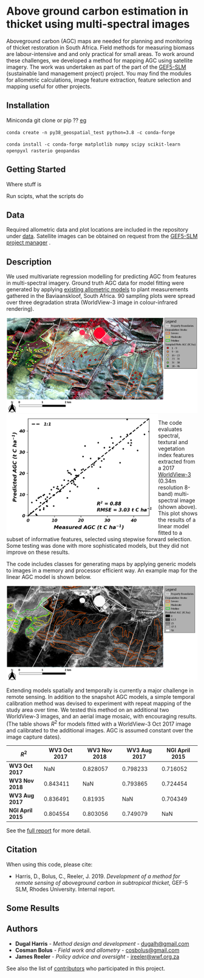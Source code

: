 # Above ground carbon estimation in thicket using multi-spectral images
Aboveground carbon (AGC) maps are needed for planning and monitoring of thicket restoration in South Africa.  Field methods for measuring biomass are labour-intensive and and only practical for small areas.  To work around these challenges, we developed a method for mapping AGC using satellite imagery.  The work was undertaken as part of the part of the [GEF5-SLM](https://www.thegef.org/project/securing-multiple-ecosystems-benefit-through-slm-productive-degraded-landscapes-south-africa) (sustainable land management project) project.  You may find the modules for allometric calculations, image feature extraction, feature selection and mapping useful for other projects.

## Installation
Miniconda
git clone or pip ??
[eg](https://jupyter.org/install)

`conda create -n py38_geospatial_test python=3.8 -c conda-forge`

`conda install -c conda-forge matplotlib numpy scipy scikit-learn openpyxl rasterio geopandas`

## Getting Started
Where stuff is 

Run scipts, what the scripts do

## Data
Required allometric data and plot locations are included in the repository under [data](/data).  Satellite images can be obtained on request from the [GEF5-SLM project manager](mailto:) .

## Description
We used multivariate regression modelling for predicting AGC from features in multi-spectral imagery.  Ground truth AGC data for model fitting were generated by applying [existing allometric models](https://www.researchgate.net/publication/335531470_Aboveground_biomass_and_carbon_pool_estimates_of_Portulacaria_afra_spekboom-rich_subtropical_thicket_with_species-specific_allometric_models) to plant measurements gathered in the Baviaanskloof, South Africa.  90 sampling plots were spread over three degradation strata (WorldView-3 image in colour-infrared rendering).  

<img src="data/outputs/plots/study_area_map_wv3_aug_2017.png" data-canonical-src="data/outputs/plots/study_area_map_wv3_aug_2017.png" alt="Study area map with ground truth plots" width="800"/>

<img align="left" src="data/outputs/plots/meas_vs_pred_agc_multivariate_model_b.png" data-canonical-src="data/outputs/plots/meas_vs_pred_agc_multivariate_model_b.png" alt="Predicted vs actual AGC" width="400"/>

The code evaluates spectral, textural and vegetation index features extracted from a 2017 [WorldView-3](http://worldview3.digitalglobe.com/) (0.34m resolution 8-band) multi-spectral image (shown above).  This plot shows the results of a linear model fitted to a subset of informative features, selected using stepwise forward selection.  Some testing was done with more sophisticated models, but they did not improve on these results.  



The code includes classes for generating maps by applying generic models to images in a memory and processor efficient way.  An example map for the linear AGC model is shown below.  
  
<img src="data/outputs/plots/study_area_map_univariate_agc.png" data-canonical-src="data/outputs/plots/study_area_map_univariate_agc.png" alt="Study area map with ground truth plots" width="800"/>

Extending models spatially and temporally is currently a major challenge in remote sensing.  In addition to the snapshot AGC models, a simple temporal calibration method was devised to experiment with repeat mapping of the study area over time.  We tested this method on an additional two WorldView-3 images, and an aerial image mosaic, with encouraging results. (The table shows *R*<sup>2</sup> for models fitted with a WorldView-3 Oct 2017 image and calibrated to the additional images. AGC is assumed constant over the image capture dates).  

*R*<sup>2</sup> | WV3 Oct 2017 | WV3 Nov 2018 | WV3 Aug 2017 | NGI April 2015
---|--------------|--------------|--------------|---------------
**WV3 Oct 2017** | NaN | 0.828057 | 0.798233 | 0.716052
**WV3 Nov 2018** | 0.843411 | NaN | 0.793865 | 0.724454
**WV3 Aug 2017** | 0.836491 | 0.81935 | NaN | 0.704349
**NGI April 2015** | 0.804554 | 0.803056 | 0.749079 | NaN

See the [full report](docs/gef5_slm_final_report_new_c_methodology_dec2019.pdf) for more detail.

## Citation
When using this code, please cite: 
- Harris, D., Bolus, C., Reeler, J. 2019. *Development of a method for remote sensing of aboveground carbon in subtropical thicket*, GEF-5 SLM, Rhodes University. Internal report.

## Some Results

## Authors
* **Dugal Harris** - *Method design and development* - [dugalh@gmail.com](mailto:dugalh@gmail.com)
* **Cosman Bolus** - *Field work and allometry* - [cosbolus@gmail.com](mailto:cosbolus@gmail.com)
* **James Reeler** - *Policy advice and oversight* - [jreeler@wwf.org.za](mailto:jreeler@wwf.org.za)

See also the list of [contributors](https://github.com/your/project/contributors) who participated in this project.